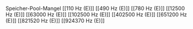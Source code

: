Speicher-Pool-Mangel
[[110 Hz (E)]]
[[490 Hz (E)]]
[[780 Hz (E)]]
[[12500 Hz (E)]]
[[63000 Hz (E)]]
[[102500 Hz (E)]]
[[402500 Hz (E)]]
[[651200 Hz (E)]]
[[821520 Hz (E)]]
[[924370 Hz (E)]]